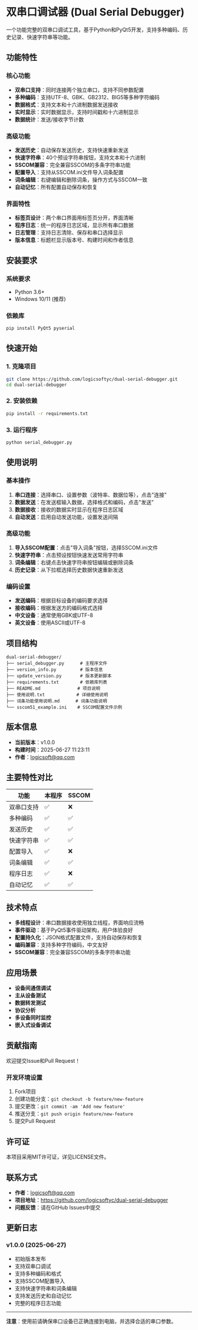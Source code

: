 # 双串口调试器 (Dual Serial Debugger)

一个功能完整的双串口调试工具，基于Python和PyQt5开发，支持多种编码、历史记录、快速字符串等功能。

## 功能特性

### 核心功能
- **双串口支持**：同时连接两个独立串口，支持不同参数配置
- **多种编码**：支持UTF-8、GBK、GB2312、BIG5等多种字符编码
- **数据格式**：支持文本和十六进制数据发送接收
- **实时显示**：实时数据显示，支持时间戳和十六进制显示
- **数据统计**：发送/接收字节计数

### 高级功能
- **发送历史**：自动保存发送历史，支持快速重新发送
- **快速字符串**：40个预设字符串按钮，支持文本和十六进制
- **SSCOM兼容**：完全兼容SSCOM的多条字符串功能
- **配置导入**：支持从SSCOM.ini文件导入词条配置
- **词条编辑**：右键编辑和删除词条，操作方式与SSCOM一致
- **自动记忆**：所有配置自动保存和恢复

### 界面特性
- **标签页设计**：两个串口界面用标签页分开，界面清晰
- **程序日志**：统一的程序日志区域，显示所有串口数据
- **日志管理**：支持日志清除、保存和串口选择显示
- **版本信息**：标题栏显示版本号、构建时间和作者信息

## 安装要求

### 系统要求
- Python 3.6+
- Windows 10/11 (推荐)

### 依赖库
```bash
pip install PyQt5 pyserial
```

## 快速开始

### 1. 克隆项目
```bash
git clone https://github.com/logicsoftyc/dual-serial-debugger.git
cd dual-serial-debugger
```

### 2. 安装依赖
```bash
pip install -r requirements.txt
```

### 3. 运行程序
```bash
python serial_debugger.py
```

## 使用说明

### 基本操作
1. **串口连接**：选择串口、设置参数（波特率、数据位等），点击"连接"
2. **数据发送**：在发送框输入数据，选择格式和编码，点击"发送"
3. **数据接收**：接收的数据实时显示在程序日志区域
4. **自动发送**：启用自动发送功能，设置发送间隔

### 高级功能
1. **导入SSCOM配置**：点击"导入词条"按钮，选择SSCOM.ini文件
2. **快速字符串**：点击预设按钮快速发送常用字符串
3. **词条编辑**：右键点击快速字符串按钮编辑或删除词条
4. **历史记录**：从下拉框选择历史数据快速重新发送

### 编码设置
- **发送编码**：根据目标设备的编码要求选择
- **接收编码**：根据发送方的编码格式选择
- **中文设备**：通常使用GBK或UTF-8
- **英文设备**：使用ASCII或UTF-8

## 项目结构

```
dual-serial-debugger/
├── serial_debugger.py      # 主程序文件
├── version_info.py         # 版本信息
├── update_version.py       # 版本更新脚本
├── requirements.txt        # 依赖库列表
├── README.md              # 项目说明
├── 使用说明.txt            # 详细使用说明
├── 词条功能使用说明.md      # 词条功能说明
└── sscom51_example.ini    # SSCOM配置文件示例
```

## 版本信息

- **当前版本**：v1.0.0
- **构建时间**：2025-06-27 11:23:11
- **作者**：logicsoft@qq.com

## 主要特性对比

| 功能 | 本程序 | SSCOM |
|------|--------|-------|
| 双串口支持 | ✅ | ❌ |
| 多种编码 | ✅ | ✅ |
| 发送历史 | ✅ | ✅ |
| 快速字符串 | ✅ | ✅ |
| 配置导入 | ✅ | ❌ |
| 词条编辑 | ✅ | ✅ |
| 程序日志 | ✅ | ❌ |
| 自动记忆 | ✅ | ✅ |

## 技术特点

- **多线程设计**：串口数据接收使用独立线程，界面响应流畅
- **事件驱动**：基于PyQt5事件驱动架构，用户体验良好
- **配置持久化**：JSON格式配置文件，支持自动保存和恢复
- **编码兼容**：支持多种字符编码，中文友好
- **SSCOM兼容**：完全兼容SSCOM的多条字符串功能

## 应用场景

- **设备间通信调试**
- **主从设备测试**
- **数据转发测试**
- **协议分析**
- **多设备同时监控**
- **嵌入式设备调试**

## 贡献指南

欢迎提交Issue和Pull Request！

### 开发环境设置
1. Fork项目
2. 创建功能分支：`git checkout -b feature/new-feature`
3. 提交更改：`git commit -am 'Add new feature'`
4. 推送分支：`git push origin feature/new-feature`
5. 提交Pull Request

## 许可证

本项目采用MIT许可证，详见LICENSE文件。

## 联系方式

- **作者**：logicsoft@qq.com
- **项目地址**：https://github.com/logicsoftyc/dual-serial-debugger
- **问题反馈**：请在GitHub Issues中提交

## 更新日志

### v1.0.0 (2025-06-27)
- 初始版本发布
- 支持双串口调试
- 支持多种编码和格式
- 支持SSCOM配置导入
- 支持快速字符串和词条编辑
- 支持发送历史和自动记忆
- 完整的程序日志功能

---

**注意**：使用前请确保串口设备已正确连接到电脑，并选择合适的串口参数。 
